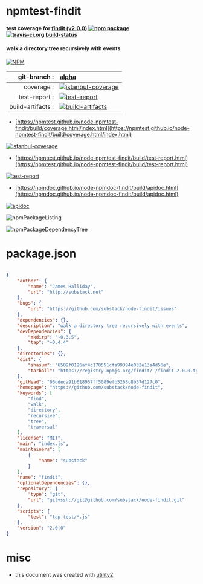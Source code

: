 # npmtest-findit

#### test coverage for  [findit (v2.0.0)](https://github.com/substack/node-findit)  [![npm package](https://img.shields.io/npm/v/npmtest-findit.svg?style=flat-square)](https://www.npmjs.org/package/npmtest-findit) [![travis-ci.org build-status](https://api.travis-ci.org/npmtest/node-npmtest-findit.svg)](https://travis-ci.org/npmtest/node-npmtest-findit)

#### walk a directory tree recursively with events

[![NPM](https://nodei.co/npm/findit.png?downloads=true&downloadRank=true&stars=true)](https://www.npmjs.com/package/findit)

| git-branch : | [alpha](https://github.com/npmtest/node-npmtest-findit/tree/alpha)|
|--:|:--|
| coverage : | [![istanbul-coverage](https://npmtest.github.io/node-npmtest-findit/build/coverage.badge.svg)](https://npmtest.github.io/node-npmtest-findit/build/coverage.html/index.html)|
| test-report : | [![test-report](https://npmtest.github.io/node-npmtest-findit/build/test-report.badge.svg)](https://npmtest.github.io/node-npmtest-findit/build/test-report.html)|
| build-artifacts : | [![build-artifacts](https://npmtest.github.io/node-npmtest-findit/glyphicons_144_folder_open.png)](https://github.com/npmtest/node-npmtest-findit/tree/gh-pages/build)|

- [https://npmtest.github.io/node-npmtest-findit/build/coverage.html/index.html](https://npmtest.github.io/node-npmtest-findit/build/coverage.html/index.html)

[![istanbul-coverage](https://npmtest.github.io/node-npmtest-findit/build/screenCapture.buildCi.browser.%252Ftmp%252Fbuild%252Fcoverage.lib.html.png)](https://npmtest.github.io/node-npmtest-findit/build/coverage.html/index.html)

- [https://npmtest.github.io/node-npmtest-findit/build/test-report.html](https://npmtest.github.io/node-npmtest-findit/build/test-report.html)

[![test-report](https://npmtest.github.io/node-npmtest-findit/build/screenCapture.buildCi.browser.%252Ftmp%252Fbuild%252Ftest-report.html.png)](https://npmtest.github.io/node-npmtest-findit/build/test-report.html)

- [https://npmdoc.github.io/node-npmdoc-findit/build/apidoc.html](https://npmdoc.github.io/node-npmdoc-findit/build/apidoc.html)

[![apidoc](https://npmdoc.github.io/node-npmdoc-findit/build/screenCapture.buildCi.browser.%252Ftmp%252Fbuild%252Fapidoc.html.png)](https://npmdoc.github.io/node-npmdoc-findit/build/apidoc.html)

![npmPackageListing](https://npmtest.github.io/node-npmtest-findit/build/screenCapture.npmPackageListing.svg)

![npmPackageDependencyTree](https://npmtest.github.io/node-npmtest-findit/build/screenCapture.npmPackageDependencyTree.svg)



# package.json

```json

{
    "author": {
        "name": "James Halliday",
        "url": "http://substack.net"
    },
    "bugs": {
        "url": "https://github.com/substack/node-findit/issues"
    },
    "dependencies": {},
    "description": "walk a directory tree recursively with events",
    "devDependencies": {
        "mkdirp": "~0.3.5",
        "tap": "~0.4.4"
    },
    "directories": {},
    "dist": {
        "shasum": "6509f0126af4c178551cfa99394e032e13a4d56e",
        "tarball": "https://registry.npmjs.org/findit/-/findit-2.0.0.tgz"
    },
    "gitHead": "06ddeca91b618957ff5089efb5268c8b57d127c0",
    "homepage": "https://github.com/substack/node-findit",
    "keywords": [
        "find",
        "walk",
        "directory",
        "recursive",
        "tree",
        "traversal"
    ],
    "license": "MIT",
    "main": "index.js",
    "maintainers": [
        {
            "name": "substack"
        }
    ],
    "name": "findit",
    "optionalDependencies": {},
    "repository": {
        "type": "git",
        "url": "git+ssh://git@github.com/substack/node-findit.git"
    },
    "scripts": {
        "test": "tap test/*.js"
    },
    "version": "2.0.0"
}
```



# misc
- this document was created with [utility2](https://github.com/kaizhu256/node-utility2)

